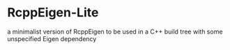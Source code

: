 # RcppEigen-Lite
a minimalist version of RcppEigen to be used in a C++ build tree with some unspecified Eigen dependency
